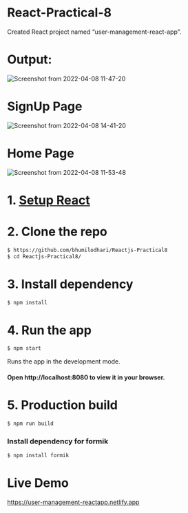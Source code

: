 # React-Practical-8
  Created React project named “user-management-react-app”.

# Output:
![Screenshot from 2022-04-08 11-47-20](https://user-images.githubusercontent.com/97098100/162404580-024393d1-e20a-4891-8223-a0309b33d782.png)

# SignUp Page
![Screenshot from 2022-04-08 14-41-20](https://user-images.githubusercontent.com/97098100/162405021-362c77b4-63a1-4d10-aa9a-db1382e1aa49.png)

# Home Page
![Screenshot from 2022-04-08 11-53-48](https://user-images.githubusercontent.com/97098100/162405093-1cb822b6-fbb4-4199-be87-f2344ae16575.png)


# 1. [Setup React](https://reactjs.org/docs/try-react.html)

# 2. Clone the repo

```sh
$ https://github.com/bhumilodhari/Reactjs-Practical8
$ cd Reactjs-Practical8/
```
# 3. Install dependency
```sh
$ npm install
```

# 4. Run the app
```sh
$ npm start
```
Runs the app in the development mode.
#### Open http://localhost:8080 to view it in your browser.

# 5. Production build

```sh
$ npm run build
```


### Install dependency for formik
```sh
$ npm install formik
```
# Live Demo 

https://user-management-reactapp.netlify.app

